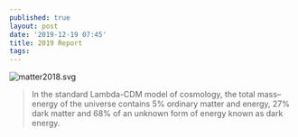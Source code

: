 ```yaml
---
published: true
layout: post
date: '2019-12-19 07:45'
title: 2019 Report
tags: 
---
```

![matter2018.svg]({{site.baseurl}}/media/matter2019.svg)

> In the standard Lambda-CDM model of cosmology, the total mass–energy of the universe contains 5% ordinary matter and energy, 27% dark matter and 68% of an unknown form of energy known as dark energy.
